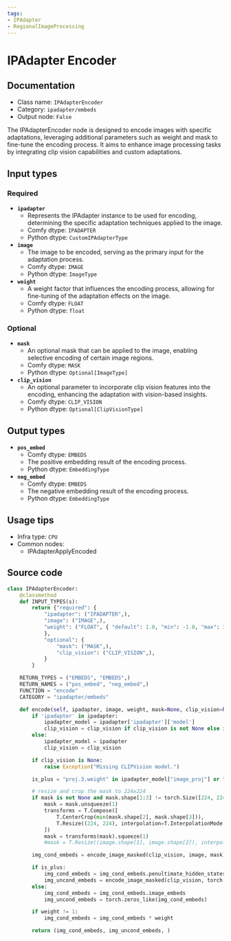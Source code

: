 ```yaml
---
tags:
- IPAdapter
- RegionalImageProcessing
---
```


# IPAdapter Encoder
## Documentation
- Class name: `IPAdapterEncoder`
- Category: `ipadapter/embeds`
- Output node: `False`

The IPAdapterEncoder node is designed to encode images with specific adaptations, leveraging additional parameters such as weight and mask to fine-tune the encoding process. It aims to enhance image processing tasks by integrating clip vision capabilities and custom adaptations.
## Input types
### Required
- **`ipadapter`**
    - Represents the IPAdapter instance to be used for encoding, determining the specific adaptation techniques applied to the image.
    - Comfy dtype: `IPADAPTER`
    - Python dtype: `CustomIPAdapterType`
- **`image`**
    - The image to be encoded, serving as the primary input for the adaptation process.
    - Comfy dtype: `IMAGE`
    - Python dtype: `ImageType`
- **`weight`**
    - A weight factor that influences the encoding process, allowing for fine-tuning of the adaptation effects on the image.
    - Comfy dtype: `FLOAT`
    - Python dtype: `float`
### Optional
- **`mask`**
    - An optional mask that can be applied to the image, enabling selective encoding of certain image regions.
    - Comfy dtype: `MASK`
    - Python dtype: `Optional[ImageType]`
- **`clip_vision`**
    - An optional parameter to incorporate clip vision features into the encoding, enhancing the adaptation with vision-based insights.
    - Comfy dtype: `CLIP_VISION`
    - Python dtype: `Optional[ClipVisionType]`
## Output types
- **`pos_embed`**
    - Comfy dtype: `EMBEDS`
    - The positive embedding result of the encoding process.
    - Python dtype: `EmbeddingType`
- **`neg_embed`**
    - Comfy dtype: `EMBEDS`
    - The negative embedding result of the encoding process.
    - Python dtype: `EmbeddingType`
## Usage tips
- Infra type: `CPU`
- Common nodes:
    - IPAdapterApplyEncoded



## Source code
```python
class IPAdapterEncoder:
    @classmethod
    def INPUT_TYPES(s):
        return {"required": {
            "ipadapter": ("IPADAPTER",),
            "image": ("IMAGE",),
            "weight": ("FLOAT", { "default": 1.0, "min": -1.0, "max": 3.0, "step": 0.01 }),
            },
            "optional": {
                "mask": ("MASK",),
                "clip_vision": ("CLIP_VISION",),
            }
        }

    RETURN_TYPES = ("EMBEDS", "EMBEDS",)
    RETURN_NAMES = ("pos_embed", "neg_embed",)
    FUNCTION = "encode"
    CATEGORY = "ipadapter/embeds"

    def encode(self, ipadapter, image, weight, mask=None, clip_vision=None):
        if 'ipadapter' in ipadapter:
            ipadapter_model = ipadapter['ipadapter']['model']
            clip_vision = clip_vision if clip_vision is not None else ipadapter['clipvision']['model']
        else:
            ipadapter_model = ipadapter
            clip_vision = clip_vision

        if clip_vision is None:
            raise Exception("Missing CLIPVision model.")

        is_plus = "proj.3.weight" in ipadapter_model["image_proj"] or "latents" in ipadapter_model["image_proj"] or "perceiver_resampler.proj_in.weight" in ipadapter_model["image_proj"]

        # resize and crop the mask to 224x224
        if mask is not None and mask.shape[1:3] != torch.Size([224, 224]):
            mask = mask.unsqueeze(1)
            transforms = T.Compose([
                T.CenterCrop(min(mask.shape[2], mask.shape[3])),
                T.Resize((224, 224), interpolation=T.InterpolationMode.BICUBIC, antialias=True),
            ])
            mask = transforms(mask).squeeze(1)
            #mask = T.Resize((image.shape[1], image.shape[2]), interpolation=T.InterpolationMode.BICUBIC, antialias=True)(mask.unsqueeze(1)).squeeze(1)

        img_cond_embeds = encode_image_masked(clip_vision, image, mask)

        if is_plus:
            img_cond_embeds = img_cond_embeds.penultimate_hidden_states
            img_uncond_embeds = encode_image_masked(clip_vision, torch.zeros([1, 224, 224, 3])).penultimate_hidden_states
        else:
            img_cond_embeds = img_cond_embeds.image_embeds
            img_uncond_embeds = torch.zeros_like(img_cond_embeds)

        if weight != 1:
            img_cond_embeds = img_cond_embeds * weight

        return (img_cond_embeds, img_uncond_embeds, )

```
